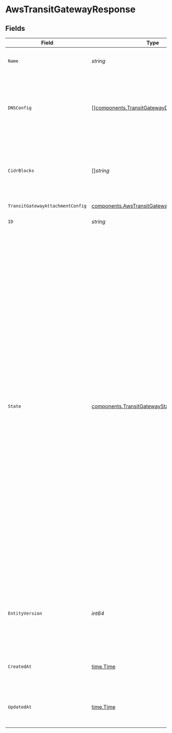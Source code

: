 # AwsTransitGatewayResponse


## Fields

| Field                                                                                                                                                                                                                                                                                                                                                                                                                                                                                                                                                                                                                                                       | Type                                                                                                                                                                                                                                                                                                                                                                                                                                                                                                                                                                                                                                                        | Required                                                                                                                                                                                                                                                                                                                                                                                                                                                                                                                                                                                                                                                    | Description                                                                                                                                                                                                                                                                                                                                                                                                                                                                                                                                                                                                                                                 | Example                                                                                                                                                                                                                                                                                                                                                                                                                                                                                                                                                                                                                                                     |
| ----------------------------------------------------------------------------------------------------------------------------------------------------------------------------------------------------------------------------------------------------------------------------------------------------------------------------------------------------------------------------------------------------------------------------------------------------------------------------------------------------------------------------------------------------------------------------------------------------------------------------------------------------------- | ----------------------------------------------------------------------------------------------------------------------------------------------------------------------------------------------------------------------------------------------------------------------------------------------------------------------------------------------------------------------------------------------------------------------------------------------------------------------------------------------------------------------------------------------------------------------------------------------------------------------------------------------------------- | ----------------------------------------------------------------------------------------------------------------------------------------------------------------------------------------------------------------------------------------------------------------------------------------------------------------------------------------------------------------------------------------------------------------------------------------------------------------------------------------------------------------------------------------------------------------------------------------------------------------------------------------------------------- | ----------------------------------------------------------------------------------------------------------------------------------------------------------------------------------------------------------------------------------------------------------------------------------------------------------------------------------------------------------------------------------------------------------------------------------------------------------------------------------------------------------------------------------------------------------------------------------------------------------------------------------------------------------- | ----------------------------------------------------------------------------------------------------------------------------------------------------------------------------------------------------------------------------------------------------------------------------------------------------------------------------------------------------------------------------------------------------------------------------------------------------------------------------------------------------------------------------------------------------------------------------------------------------------------------------------------------------------- |
| `Name`                                                                                                                                                                                                                                                                                                                                                                                                                                                                                                                                                                                                                                                      | *string*                                                                                                                                                                                                                                                                                                                                                                                                                                                                                                                                                                                                                                                    | :heavy_check_mark:                                                                                                                                                                                                                                                                                                                                                                                                                                                                                                                                                                                                                                          | Human-readable name of the transit gateway.                                                                                                                                                                                                                                                                                                                                                                                                                                                                                                                                                                                                                 | us-east-2 transit gateway                                                                                                                                                                                                                                                                                                                                                                                                                                                                                                                                                                                                                                   |
| `DNSConfig`                                                                                                                                                                                                                                                                                                                                                                                                                                                                                                                                                                                                                                                 | [][components.TransitGatewayDNSConfig](../../models/components/transitgatewaydnsconfig.md)                                                                                                                                                                                                                                                                                                                                                                                                                                                                                                                                                                  | :heavy_check_mark:                                                                                                                                                                                                                                                                                                                                                                                                                                                                                                                                                                                                                                          | List of mappings from remote DNS server IP address sets to proxied internal domains, for a transit gateway<br/>attachment.<br/>                                                                                                                                                                                                                                                                                                                                                                                                                                                                                                                             |                                                                                                                                                                                                                                                                                                                                                                                                                                                                                                                                                                                                                                                             |
| `CidrBlocks`                                                                                                                                                                                                                                                                                                                                                                                                                                                                                                                                                                                                                                                | []*string*                                                                                                                                                                                                                                                                                                                                                                                                                                                                                                                                                                                                                                                  | :heavy_check_mark:                                                                                                                                                                                                                                                                                                                                                                                                                                                                                                                                                                                                                                          | CIDR blocks for constructing a route table for the transit gateway, when attaching to the owning<br/>network.<br/>                                                                                                                                                                                                                                                                                                                                                                                                                                                                                                                                          | [<br/>"10.0.0.0/8",<br/>"100.64.0.0/10",<br/>"172.16.0.0/12"<br/>]                                                                                                                                                                                                                                                                                                                                                                                                                                                                                                                                                                                          |
| `TransitGatewayAttachmentConfig`                                                                                                                                                                                                                                                                                                                                                                                                                                                                                                                                                                                                                            | [components.AwsTransitGatewayAttachmentConfig](../../models/components/awstransitgatewayattachmentconfig.md)                                                                                                                                                                                                                                                                                                                                                                                                                                                                                                                                                | :heavy_check_mark:                                                                                                                                                                                                                                                                                                                                                                                                                                                                                                                                                                                                                                          | N/A                                                                                                                                                                                                                                                                                                                                                                                                                                                                                                                                                                                                                                                         |                                                                                                                                                                                                                                                                                                                                                                                                                                                                                                                                                                                                                                                             |
| `ID`                                                                                                                                                                                                                                                                                                                                                                                                                                                                                                                                                                                                                                                        | *string*                                                                                                                                                                                                                                                                                                                                                                                                                                                                                                                                                                                                                                                    | :heavy_check_mark:                                                                                                                                                                                                                                                                                                                                                                                                                                                                                                                                                                                                                                          | N/A                                                                                                                                                                                                                                                                                                                                                                                                                                                                                                                                                                                                                                                         | 0850820b-d153-4a2a-b9be-7d2204779139                                                                                                                                                                                                                                                                                                                                                                                                                                                                                                                                                                                                                        |
| `State`                                                                                                                                                                                                                                                                                                                                                                                                                                                                                                                                                                                                                                                     | [components.TransitGatewayState](../../models/components/transitgatewaystate.md)                                                                                                                                                                                                                                                                                                                                                                                                                                                                                                                                                                            | :heavy_check_mark:                                                                                                                                                                                                                                                                                                                                                                                                                                                                                                                                                                                                                                          | The current state of the Transit Gateway. Possible values:<br/>- `created` - The attachment has been created but is not attached to transit gateway.<br/>- `initializing` - The attachment is in the process of being initialized and is setting up necessary resources.<br/>- `pending-acceptance` The attachment request is awaiting acceptance in customer VPC.<br/>- `ready` - The transit gateway attachment is fully operational and can route traffic as configured.<br/>- `terminating` - The attachment is in the process of being deleted and is no longer accepting new traffic.<br/>- `terminated` - The attachment has been fully deleted and is no longer available.<br/> |                                                                                                                                                                                                                                                                                                                                                                                                                                                                                                                                                                                                                                                             |
| `EntityVersion`                                                                                                                                                                                                                                                                                                                                                                                                                                                                                                                                                                                                                                             | *int64*                                                                                                                                                                                                                                                                                                                                                                                                                                                                                                                                                                                                                                                     | :heavy_check_mark:                                                                                                                                                                                                                                                                                                                                                                                                                                                                                                                                                                                                                                          | Monotonically-increasing version count of the transit gateway, to indicate the order of updates to the<br/>transit gateway.<br/>                                                                                                                                                                                                                                                                                                                                                                                                                                                                                                                            | 1                                                                                                                                                                                                                                                                                                                                                                                                                                                                                                                                                                                                                                                           |
| `CreatedAt`                                                                                                                                                                                                                                                                                                                                                                                                                                                                                                                                                                                                                                                 | [time.Time](https://pkg.go.dev/time#Time)                                                                                                                                                                                                                                                                                                                                                                                                                                                                                                                                                                                                                   | :heavy_check_mark:                                                                                                                                                                                                                                                                                                                                                                                                                                                                                                                                                                                                                                          | An RFC-3339 timestamp representation of transit gateway creation date.                                                                                                                                                                                                                                                                                                                                                                                                                                                                                                                                                                                      | 2022-11-04T20:10:06.927Z                                                                                                                                                                                                                                                                                                                                                                                                                                                                                                                                                                                                                                    |
| `UpdatedAt`                                                                                                                                                                                                                                                                                                                                                                                                                                                                                                                                                                                                                                                 | [time.Time](https://pkg.go.dev/time#Time)                                                                                                                                                                                                                                                                                                                                                                                                                                                                                                                                                                                                                   | :heavy_check_mark:                                                                                                                                                                                                                                                                                                                                                                                                                                                                                                                                                                                                                                          | An RFC-3339 timestamp representation of transit gateway update date.                                                                                                                                                                                                                                                                                                                                                                                                                                                                                                                                                                                        | 2022-11-04T20:10:06.927Z                                                                                                                                                                                                                                                                                                                                                                                                                                                                                                                                                                                                                                    |